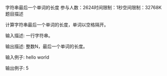  字符串最后一个单词的长度
 参与人数：2624时间限制：1秒空间限制：32768K
  题目描述

  计算字符串最后一个单词的长度，单词以空格隔开。

  输入描述:
  一行字符串。


  输出描述:
  整数N，最后一个单词的长度。

  输入例子:
  hello world

  输出例子:
  5
